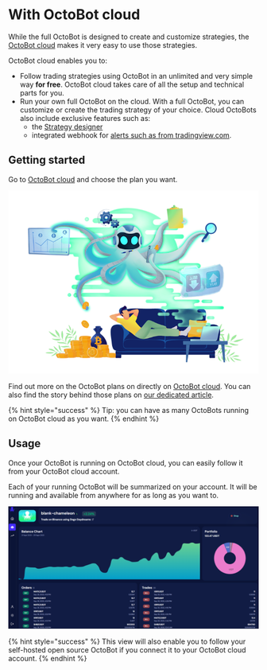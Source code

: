 With OctoBot cloud
==================


While the full OctoBot is designed to create and customize strategies, the [OctoBot cloud](https://www.octobot.cloud/?utm_source=octobot.info&utm_medium=dk&utm_campaign=install_with_octobot_cloud&utm_content=intro) makes it very easy to use those strategies.

OctoBot cloud enables you to:
- Follow trading strategies using OctoBot in an unlimited and very simple way **for free**. OctoBot cloud takes care of all the setup and technical parts for you.
- Run your own full OctoBot on the cloud. With a full OctoBot, you can customize or create the trading strategy of your choice. Cloud OctoBots also include exclusive features such as:
  - the [Strategy designer](https://blog.octobot.online/strategy-designer-revamp)
  - integrated webhook for [alerts such as from tradingview.com](https://blog.octobot.online/trading-using-tradingview).


Getting started
---------------

Go to [OctoBot cloud](https://www.octobot.cloud/?utm_source=octobot.info&utm_medium=dk&utm_campaign=install_with_octobot_cloud&utm_content=installation) and choose the plan you want.


[![octobot cloud illustration](https://raw.githubusercontent.com/Drakkar-Software/OctoBot/assets/illustration_light.png)](https://www.octobot.cloud/?utm_source=octobot.info&utm_medium=dk&utm_campaign=install_with_octobot_cloud&utm_content=getting_started)

Find out more on the OctoBot plans on directly on [OctoBot cloud](https://www.octobot.cloud/?utm_source=octobot.info&utm_medium=dk&utm_campaign=install_with_octobot_cloud&utm_content=getting_started). You can also find the story behind those plans on [our dedicated article](https://blog.octobot.online/introducing-the-new-octobot-cloud).

{% hint style="success" %}
Tip: you can have as many OctoBots running on OctoBot cloud as you want.
{% endhint %}

Usage
-----

Once your OctoBot is running on OctoBot cloud, you can easily follow it from your OctoBot cloud account.

Each of your running OctoBot will be summarized on your account. It will be running and available from anywhere for as long as you want to.

[![cloud-octobot-details](https://raw.githubusercontent.com/Drakkar-Software/OctoBot/assets/cloud/cloud-octobot-details.png)](https://raw.githubusercontent.com/Drakkar-Software/OctoBot/assets/cloud/cloud-octobot-details.png)


{% hint style="success" %}
This view will also enable you to follow your self-hosted open source OctoBot if you connect it to your OctoBot cloud account.
{% endhint %}

